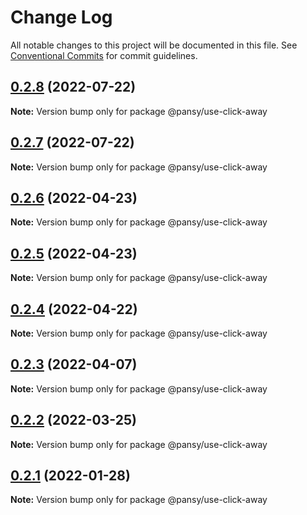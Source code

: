 # Change Log

All notable changes to this project will be documented in this file.
See [Conventional Commits](https://conventionalcommits.org) for commit guidelines.

## [0.2.8](https://github.com/pansyjs/react-hooks/compare/@pansy/use-click-away@0.2.7...@pansy/use-click-away@0.2.8) (2022-07-22)

**Note:** Version bump only for package @pansy/use-click-away





## [0.2.7](https://github.com/pansyjs/react-hooks/compare/@pansy/use-click-away@0.2.6...@pansy/use-click-away@0.2.7) (2022-07-22)

**Note:** Version bump only for package @pansy/use-click-away





## [0.2.6](https://github.com/pansyjs/react-hooks/compare/@pansy/use-click-away@0.2.5...@pansy/use-click-away@0.2.6) (2022-04-23)

**Note:** Version bump only for package @pansy/use-click-away





## [0.2.5](https://github.com/pansyjs/react-hooks/compare/@pansy/use-click-away@0.2.4...@pansy/use-click-away@0.2.5) (2022-04-23)

**Note:** Version bump only for package @pansy/use-click-away





## [0.2.4](https://github.com/pansyjs/react-hooks/compare/@pansy/use-click-away@0.2.3...@pansy/use-click-away@0.2.4) (2022-04-22)

**Note:** Version bump only for package @pansy/use-click-away





## [0.2.3](https://github.com/pansyjs/react-hooks/compare/@pansy/use-click-away@0.2.2...@pansy/use-click-away@0.2.3) (2022-04-07)

**Note:** Version bump only for package @pansy/use-click-away





## [0.2.2](https://github.com/pansyjs/react-hooks/compare/@pansy/use-click-away@0.2.1...@pansy/use-click-away@0.2.2) (2022-03-25)

**Note:** Version bump only for package @pansy/use-click-away





## [0.2.1](https://github.com/pansyjs/react-hooks/compare/@pansy/use-click-away@0.2.0...@pansy/use-click-away@0.2.1) (2022-01-28)

**Note:** Version bump only for package @pansy/use-click-away
